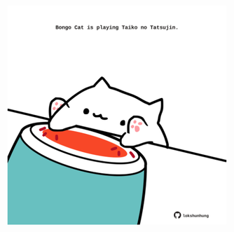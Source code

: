 <!-- built at 01/07/2023, 09:00:50 UTC -->
<p align="center">
  <img width="500" height="500" src="./ReadmeImage.svg">
</p>
